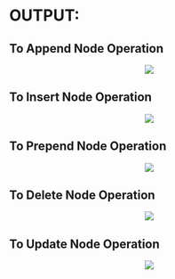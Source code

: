 # OUTPUT:
## To Append Node Operation
<p align=center>
  <img src="https://user-images.githubusercontent.com/68191677/139114875-130af0c5-efe5-4579-a1c8-51f86a8f6598.png" />
<p/>

## To Insert Node Operation
<p align=center>
  <img src="https://user-images.githubusercontent.com/68191677/139116475-cf6fcf98-2bab-4bd7-a48b-4327aaa76017.png" />
<p/>

## To Prepend Node Operation
<p align=center>
  <img src="https://user-images.githubusercontent.com/68191677/139115671-367d4489-5d9e-4dba-a55c-1fb7d1d0d23e.png" />
<p/>

## To Delete Node Operation
<p align=center>
  <img src="https://user-images.githubusercontent.com/68191677/139116284-ead7f081-4d1c-45f3-afce-fdb030be513f.png" />
<p/>

## To Update Node Operation
<p align=center>
  <img src="https://user-images.githubusercontent.com/68191677/139116126-c1d733ce-83b1-40e7-b4ec-d18724da9a62.png" />
<p/>
